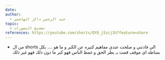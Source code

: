 ```yaml
---
date: 
author:
  - عبد الرحمن ذاكر الهاشمي
topic:
  - تصحيح التصورات
references: https://youtube.com/shorts/QYO_j5zcj3U?feature=share
---
```

- من ال shorts الي فادتني و صلحت عندي مفاهيم كتيره عن الكبر و ما هو .... بكل بساطه اي موقف قمت بـ بطر الحق و غمط الناس فهو كبر ما دون ذلك فهو غير ذلك  
  

